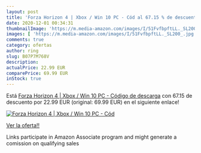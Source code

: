 ```yaml
---
layout: post
title: 'Forza Horizon 4 | Xbox / Win 10 PC - Cód al 67.15 % de descuento'
date: 2020-12-01 00:34:31
thumbnailImage: 'https://m.media-amazon.com/images/I/51FvfbpftLL._SL200_.jpg'
images: [ 'https://m.media-amazon.com/images/I/51FvfbpftLL._SL200_.jpg' ]
comments: true
category: ofertas
author: ring
slug: B07P7M768V
description:
actualPrice: 22.99 EUR
comparePrice: 69.99 EUR
inStock: true
---
```


Está [Forza Horizon 4 | Xbox / Win 10 PC - Código de descarga](https://www.amazon.es/dp/B07P7M768V/?tag=tolees-21) con 67.15 de descuento por 22.99 EUR (original: 69.99 EUR) en el siguiente enlace!

[![Forza Horizon 4 | Xbox / Win 10 PC - Cód](https://m.media-amazon.com/images/I/51FvfbpftLL._SL200_.jpg)](https://www.amazon.es/dp/B07P7M768V/?tag=tolees-21)

[Ver la oferta!!](https://www.amazon.es/dp/B07P7M768V/?tag=tolees-21)

Links participate in Amazon Associate program and might generate a comission on qualifying sales


